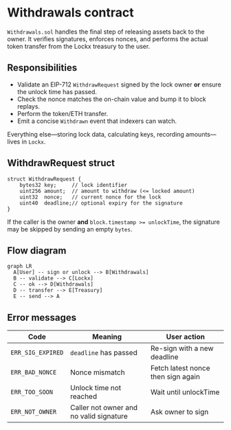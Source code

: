 # Withdrawals contract

`Withdrawals.sol` handles the final step of releasing assets back to the owner. It verifies signatures, enforces nonces, and performs the actual token transfer from the Lockx treasury to the user.

## Responsibilities

* Validate an EIP-712 `WithdrawRequest` signed by the lock owner **or** ensure the unlock time has passed.
* Check the nonce matches the on-chain value and bump it to block replays.
* Perform the token/ETH transfer.
* Emit a concise `Withdrawn` event that indexers can watch.

Everything else—storing lock data, calculating keys, recording amounts—lives in `Lockx`.

## WithdrawRequest struct

```solidity
struct WithdrawRequest {
    bytes32 key;     // lock identifier
    uint256 amount;  // amount to withdraw (<= locked amount)
    uint32  nonce;   // current nonce for the lock
    uint40  deadline;// optional expiry for the signature
}
```

If the caller is the owner **and** `block.timestamp >= unlockTime`, the signature may be skipped by sending an empty `bytes`.

## Flow diagram

```mermaid
graph LR
  A[User] -- sign or unlock --> B[Withdrawals]
  B -- validate --> C[Lockx]
  C -- ok --> D[Withdrawals]
  D -- transfer --> E[Treasury]
  E -- send --> A
```

## Error messages

| Code | Meaning | User action |
|------|---------|------------|
| `ERR_SIG_EXPIRED` | `deadline` has passed | Re-sign with a new deadline |
| `ERR_BAD_NONCE` | Nonce mismatch | Fetch latest nonce then sign again |
| `ERR_TOO_SOON` | Unlock time not reached | Wait until unlockTime |
| `ERR_NOT_OWNER` | Caller not owner and no valid signature | Ask owner to sign |
